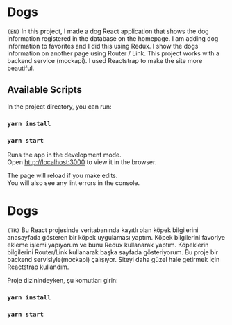 
# Dogs
`(EN)`
In this project, I made a dog React application that shows the dog information registered in the database on the homepage. I am adding dog information to favorites and I did this using Redux. I show the dogs' information on another page using Router / Link. This project works with a backend service (mockapi). I used Reactstrap to make the site more beautiful.
## Available Scripts

In the project directory, you can run:

### `yarn install`
### `yarn start`

Runs the app in the development mode.<br />
Open [http://localhost:3000](http://localhost:3000) to view it in the browser.

The page will reload if you make edits.<br />
You will also see any lint errors in the console.

# Dogs
`(TR)`
Bu React projesinde veritabanında kayıtlı olan köpek bilgilerini anasayfada gösteren bir köpek uygulaması yaptım. Köpek bilgilerini favoriye ekleme işlemi yapıyorum ve bunu Redux kullanarak yaptım. Köpeklerin bilgilerini Router/Link kullanarak başka sayfada gösteriyorum. Bu proje bir backend servisiyle(mockapi) çalışıyor. Siteyi daha güzel hale getirmek için Reactstrap kullandım.

Proje dizinindeyken, şu komutları girin:

### `yarn install`
### `yarn start`


